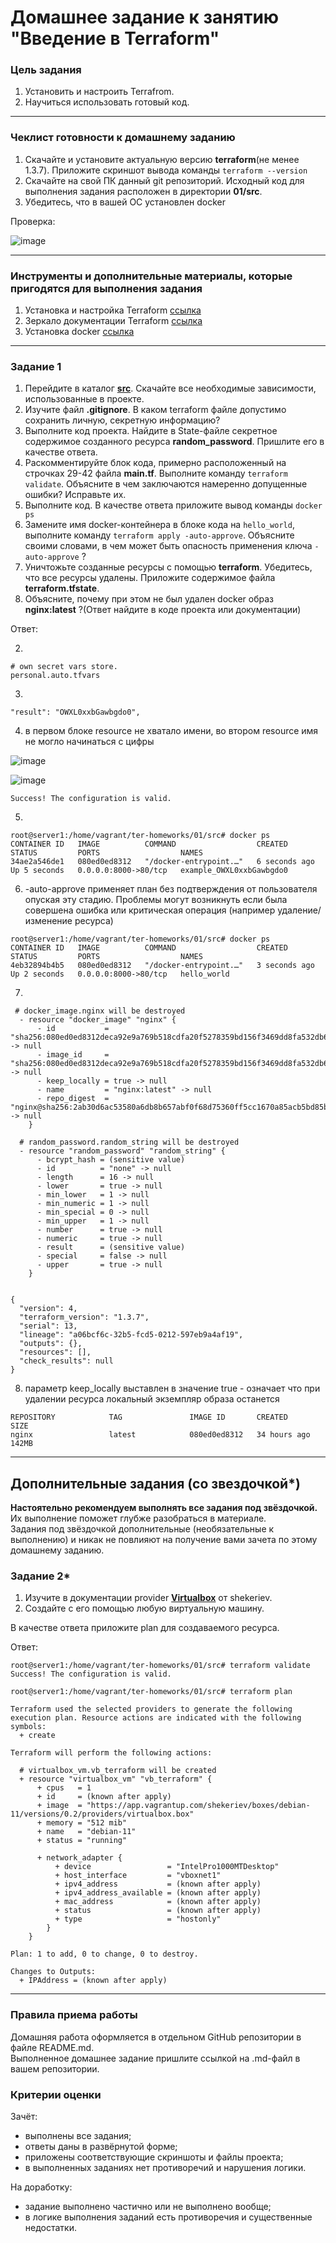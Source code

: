 # Домашнее задание к занятию "Введение в Terraform"

### Цель задания

1. Установить и настроить Terrafrom.
2. Научиться использовать готовый код.

------

### Чеклист готовности к домашнему заданию

1. Скачайте и установите актуальную версию **terraform**(не менее 1.3.7). Приложите скриншот вывода команды ```terraform --version```
2. Скачайте на свой ПК данный git репозиторий. Исходный код для выполнения задания расположен в директории **01/src**.
3. Убедитесь, что в вашей ОС установлен docker

Проверка:

![image](https://user-images.githubusercontent.com/5601009/228510638-0fc10b28-9625-44c2-af06-00967f24ef72.png)

------

### Инструменты и дополнительные материалы, которые пригодятся для выполнения задания

1. Установка и настройка Terraform  [ссылка](https://cloud.yandex.ru/docs/tutorials/infrastructure-management/terraform-quickstart#from-yc-mirror)
2. Зеркало документации Terraform  [ссылка](https://registry.tfpla.net/browse/providers) 
3. Установка docker [ссылка](https://docs.docker.com/engine/install/ubuntu/) 
------

### Задание 1

1. Перейдите в каталог [**src**](https://github.com/netology-code/ter-homeworks/tree/main/01/src). Скачайте все необходимые зависимости, использованные в проекте. 
2. Изучите файл **.gitignore**. В каком terraform файле допустимо сохранить личную, секретную информацию?
3. Выполните код проекта. Найдите  в State-файле секретное содержимое созданного ресурса **random_password**. Пришлите его в качестве ответа.
4. Раскомментируйте блок кода, примерно расположенный на строчках 29-42 файла **main.tf**.
Выполните команду ```terraform validate```. Объясните в чем заключаются намеренно допущенные ошибки? Исправьте их.
5. Выполните код. В качестве ответа приложите вывод команды ```docker ps```
6. Замените имя docker-контейнера в блоке кода на ```hello_world```, выполните команду ```terraform apply -auto-approve```.
Объясните своими словами, в чем может быть опасность применения ключа  ```-auto-approve``` ? 
7. Уничтожьте созданные ресурсы с помощью **terraform**. Убедитесь, что все ресурсы удалены. Приложите содержимое файла **terraform.tfstate**. 
8. Объясните, почему при этом не был удален docker образ **nginx:latest** ?(Ответ найдите в коде проекта или документации)

Ответ:

2) 

```
# own secret vars store.
personal.auto.tfvars
```

3)

```
"result": "OWXL0xxbGawbgdo0",
```

4) в первом блоке resource не хватало имени, во втором resource имя не могло начинаться с цифры

![image](https://user-images.githubusercontent.com/5601009/228778030-e9e70061-0a7d-4ab3-99c3-183942d10de7.png)

![image](https://user-images.githubusercontent.com/5601009/228777851-2d6cef48-fd10-4dec-b181-054edc38a8db.png)

```
Success! The configuration is valid.
```

5)

```
root@server1:/home/vagrant/ter-homeworks/01/src# docker ps
CONTAINER ID   IMAGE          COMMAND                  CREATED         STATUS         PORTS                  NAMES
34ae2a546de1   080ed0ed8312   "/docker-entrypoint.…"   6 seconds ago   Up 5 seconds   0.0.0.0:8000->80/tcp   example_OWXL0xxbGawbgdo0
```

6) -auto-approve применяет план без подтверждения от пользователя опуская эту стадию. Проблемы могут возникнуть если была совершена ошибка или критическая операция (например удаление/изменение ресурса)

```
root@server1:/home/vagrant/ter-homeworks/01/src# docker ps
CONTAINER ID   IMAGE          COMMAND                  CREATED         STATUS         PORTS                  NAMES
4eb32894b4b5   080ed0ed8312   "/docker-entrypoint.…"   3 seconds ago   Up 2 seconds   0.0.0.0:8000->80/tcp   hello_world
```

7)

```
 # docker_image.nginx will be destroyed
  - resource "docker_image" "nginx" {
      - id           = "sha256:080ed0ed8312deca92e9a769b518cdfa20f5278359bd156f3469dd8fa532db6bnginx:latest" -> null
      - image_id     = "sha256:080ed0ed8312deca92e9a769b518cdfa20f5278359bd156f3469dd8fa532db6b" -> null
      - keep_locally = true -> null
      - name         = "nginx:latest" -> null
      - repo_digest  = "nginx@sha256:2ab30d6ac53580a6db8b657abf0f68d75360ff5cc1670a85acb5bd85ba1b19c0" -> null
    }

  # random_password.random_string will be destroyed
  - resource "random_password" "random_string" {
      - bcrypt_hash = (sensitive value)
      - id          = "none" -> null
      - length      = 16 -> null
      - lower       = true -> null
      - min_lower   = 1 -> null
      - min_numeric = 1 -> null
      - min_special = 0 -> null
      - min_upper   = 1 -> null
      - number      = true -> null
      - numeric     = true -> null
      - result      = (sensitive value)
      - special     = false -> null
      - upper       = true -> null
    }


{
  "version": 4,
  "terraform_version": "1.3.7",
  "serial": 13,
  "lineage": "a06bcf6c-32b5-fcd5-0212-597eb9a4af19",
  "outputs": {},
  "resources": [],
  "check_results": null
}
```

8) параметр keep_locally выставлен в значение true - означает что при удалении ресурса локальный экземпляр образа останется 

```
REPOSITORY            TAG               IMAGE ID       CREATED         SIZE
nginx                 latest            080ed0ed8312   34 hours ago    142MB
```

------

## Дополнительные задания (со звездочкой*)

**Настоятельно рекомендуем выполнять все задания под звёздочкой.**   Их выполнение поможет глубже разобраться в материале.   
Задания под звёздочкой дополнительные (необязательные к выполнению) и никак не повлияют на получение вами зачета по этому домашнему заданию. 

### Задание 2*

1. Изучите в документации provider [**Virtualbox**](https://registry.tfpla.net/providers/shekeriev/virtualbox/latest/docs/overview/index) от 
shekeriev.
2. Создайте с его помощью любую виртуальную машину.

В качестве ответа приложите plan для создаваемого ресурса.

Ответ:

```
root@server1:/home/vagrant/ter-homeworks/01/src# terraform validate
Success! The configuration is valid.

root@server1:/home/vagrant/ter-homeworks/01/src# terraform plan

Terraform used the selected providers to generate the following execution plan. Resource actions are indicated with the following symbols:
  + create

Terraform will perform the following actions:

  # virtualbox_vm.vb_terraform will be created
  + resource "virtualbox_vm" "vb_terraform" {
      + cpus   = 1
      + id     = (known after apply)
      + image  = "https://app.vagrantup.com/shekeriev/boxes/debian-11/versions/0.2/providers/virtualbox.box"
      + memory = "512 mib"
      + name   = "debian-11"
      + status = "running"

      + network_adapter {
          + device                 = "IntelPro1000MTDesktop"
          + host_interface         = "vboxnet1"
          + ipv4_address           = (known after apply)
          + ipv4_address_available = (known after apply)
          + mac_address            = (known after apply)
          + status                 = (known after apply)
          + type                   = "hostonly"
        }
    }

Plan: 1 to add, 0 to change, 0 to destroy.

Changes to Outputs:
  + IPAddress = (known after apply)
```

------

### Правила приема работы

Домашняя работа оформляется в отдельном GitHub репозитории в файле README.md.   
Выполненное домашнее задание пришлите ссылкой на .md-файл в вашем репозитории.

### Критерии оценки

Зачёт:

* выполнены все задания;
* ответы даны в развёрнутой форме;
* приложены соответствующие скриншоты и файлы проекта;
* в выполненных заданиях нет противоречий и нарушения логики.

На доработку:

* задание выполнено частично или не выполнено вообще;
* в логике выполнения заданий есть противоречия и существенные недостатки. 
